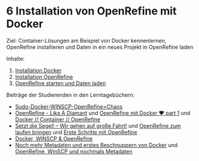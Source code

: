 # 6 Installation von OpenRefine mit Docker

Ziel: Container-Lösungen am Beispiel von Docker kennenlernen, OpenRefine installieren und Daten in ein neues Projekt in OpenRefine laden

Inhalte:

1. [Installation Docker](https://felixlohmeier.gitbooks.io/seminar-wir-bauen-uns-einen-bibliothekskatalog/content/06_1_installation_docker.html)
2. [Installation OpenRefine](https://felixlohmeier.gitbooks.io/seminar-wir-bauen-uns-einen-bibliothekskatalog/content/06_2_installation_openrefine.html)
3. [OpenRefine starten und Daten laden](https://felixlohmeier.gitbooks.io/seminar-wir-bauen-uns-einen-bibliothekskatalog/content/06_3_openrefine_starten_und_daten_laden.html)

Beiträge der Studierenden in den Lerntagebüchern:

* [Sudo-Docker-WINSCP-OpenRefine=Chaos](https://dennislerntnichtaus.wordpress.com/)
* [OpenRefine - Lika A Diamant](https://xyopendiscovery.wordpress.com/2016/10/29/%e2%99%a5-openrefine-like-a-diamant/) und [OpenRefine mit Docker ♥ part 1](https://xyopendiscovery.wordpress.com/2016/11/05/open%e2%97%8arefine-mit-docker-%e2%99%a5-part-1/) und [Docker // Container // OpenRefine](https://xyopendiscovery.wordpress.com/2016/11/05/docker-container-openrefine/)
* [Setzt die Segel! – Wir gehen auf große Fahrt!](https://lenaentdeckt.wordpress.com/2016/11/05/setzt-die-segel-wir-gehen-auf-grosse-fahrt/) und [OpenRefine zum laufen bringen](https://lenaentdeckt.wordpress.com/2016/11/05/openrefine-zum-laufen-bringen/) und [Erste Schritte mit OpenRefine](https://lenaentdeckt.wordpress.com/2016/11/05/erste-schritte-mit-openrefine/)
* [Docker, WINSCP & OpenRefine](https://juliabaut.wordpress.com/2016/11/13/docker-winscp-openrefine/)
* [Noch mehr Metadaten und erstes Beschnuppern von Docker](http://disco.blacky-smith.de/?p=33) und [OpenRefine, WinSCP und nochmals Metadaten](http://disco.blacky-smith.de/?p=31)